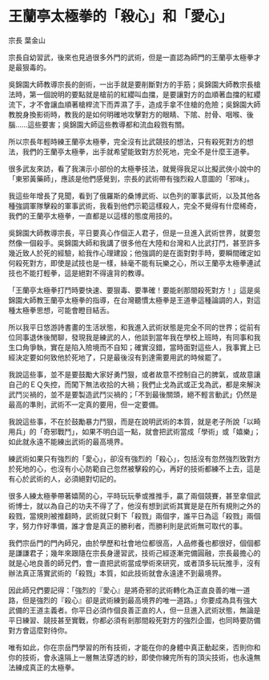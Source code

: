 # 王蘭亭太極拳的「殺心」和「愛心」

宗長
葉金山

宗長自幼習武，後來也見過很多外門的武術，但是一直認為師門的王蘭亭太極拳才是最狠毒的。

吳錦園大師教導宗長的劍術，一出手就是要削斷對方的手筋；吳錦園大師教宗長槍法時，第一個說明的要點就是槍前的紅纓叫血擋，是要讓對方的血順著血擋的紅纓流下，才不會讓血順著槍桿流下而弄濕了手，造成手拿不住槍的危險；吳錦園大師教脫身換影術時，教我的是如何明確地攻擊對方的眼睛、下隂、肘骨、咽喉、後腦......這些要害；吳錦園大師這些教導都和流血殺戮有關。

所以宗長年輕時練王蘭亭太極拳，完全沒有比武競技的想法，只有殺死對方的想法，我們的王蘭亭太極拳，出手就希望能致對方於死地，完全不是什麼王道拳。

很多武友來訪，看了我演示小部份的太極拳技法，就覺得我足以比擬武俠小說中的「東邪黃藥師」，應該是他們感覺到，宗長的武術帶有強烈殺人意圖的「邪味」。

我這些年增長了見聞，看到了俄羅斯的桑博武術、以色列的軍事武術，以及其他各種強調軍隊擊殺的軍事武術，我看到他們示範這樣殺人，完全不覺得有什麼稀奇，我們的王蘭亭太極拳，一直都是以這樣的態度用技的。

吳錦園大師教導宗長，平日要真心作個正人君子，但是一旦進入武術世界，就要忽然像一個殺手。吳錦園大師和我講了很多他在大陸和台灣和人比武打鬥，甚至許多幾近致人於死的經驗，給我作心理建設；他強調的是在面對對手時，要瞬間確定如何殺死對方，即使是試技也是一樣，絲毫不能有玩樂之心，所以王蘭亭太極拳連試技也不能打輕拳，這是絕對不得違背的教導。

「王蘭亭太極拳打鬥時要快速、要狠毒、要準確！要能剎那間殺死對方！」這是吳錦園大師教王蘭亭太極拳的指導，在台灣聽慣太極拳是王道拳這種論調的人，對這種太極拳思想，可能會瞪目結舌。

所以我平日悠游詩書畫的生活狀態，和我進入武術狀態是完全不同的世界；從前有位同事退休後閒聊，發現我是練武的人，他談到當年我在學校上班時，有同事和我生口角爭執，實在是陷入險境而不自知；確實沒錯，當時面對這些人，我事實上已經決定要如何致他於死地了，只是最後沒有到達需要用武的時候罷了。

我說這些事，並不是要鼓勵大家好勇鬥狠，或者故意不控制自己的脾氣，或故意讓自己的ＥＱ失控，而闖下無法收拾的大禍；我們止戈為武或正戈為武，都是來解決武鬥災禍的，並不是要製造武鬥災禍的；「不到最後關頭，絕不輕言動武」仍然是最高的準則，武術不一定真的要用，但一定要備。

我說這些事，不在於鼓勵暴力鬥狠，而是在說明武術的本質，就是老子所說「以畸用兵」的「奇邪戰鬥」，如果不明白這一點，就會把武術當成「學術」或「嬉樂」；如此就永遠不能練出武術的最高境界。

練武術如果只有強烈的「愛心」，卻沒有強烈的「殺心」，包括沒有忽然強烈致對方於死地的心，也沒有小心防範自己忽然被擊殺的心，再好的技術都練不上去，這是有心於武術的人，必須絕對切記的。

很多人練太極拳帶著嬉鬧的心，平時玩玩拳或推推手，贏了兩個競賽，甚至拿個武術博士，就以為自己的功夫不得了了，他沒有想到武術其實是是在所有規則之外的殺戮，當規則被推翻時，武術就只剩下「殺戮」兩個字，誰平日為這「殺戮」兩個字，努力作好準備，誰才會是真正的勝利者，而勝利則是武術無可取代的事。

我們宗岳門的門內師兄，由於學歷和社會地位都很高，人品修養也都很好，個個都是謙謙君子；幾年來跟隨在宗長身邊習武，技術己經逐漸完備圓融，宗長最擔心的就是心地良善的師兄們，會一直把武術當成學術來研究，或者頂多玩玩推手，沒有辦法真正落實武術的「殺戮」本質，如此技術就會永遠達不到最境界。

因此師兄們要記得：「強烈的『愛心』是將奇邪的武術轉化為正直良善的唯一道路，但是強烈的『殺心』卻是武術練到最高境界的唯一道路。」你要成為具有強大武備的王道主義者。你平日必須作個良善正直的人，但一旦進入武術狀態，無論是平日練習、競技甚至實戰，你都必須有剎那間殺死對方的強烈企圖，也同時要防備對方會這麼對待你。

唯有如此，你在宗岳門學習的所有技術，才能在你的身體中真正動起來，否則你和你的技術，會永遠隔上一層無法穿透的紗，即使你練完所有的頂尖技術，也永遠無法練成真正的太極拳。